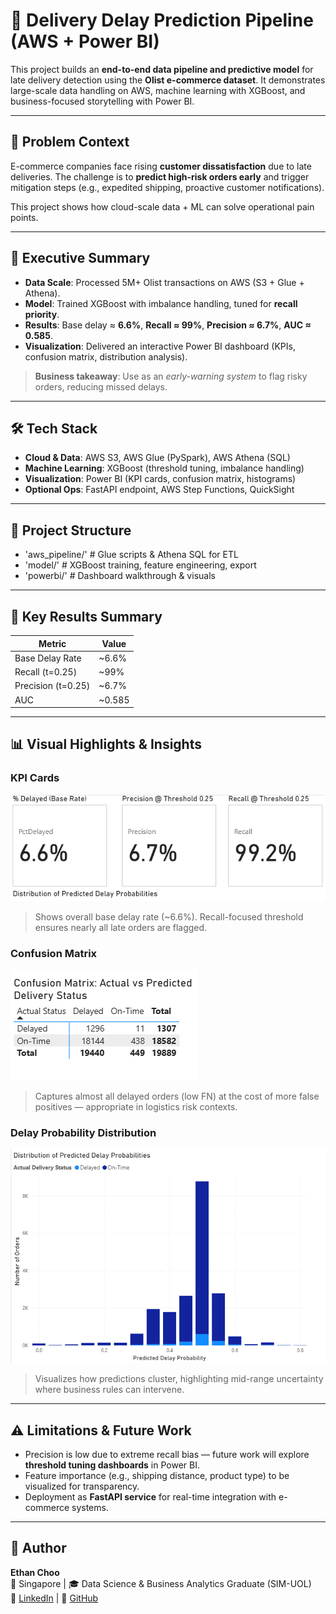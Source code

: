 # 🚚 Delivery Delay Prediction Pipeline (AWS + Power BI)

This project builds an **end-to-end data pipeline and predictive model** for late delivery detection using the **Olist e-commerce dataset**. It demonstrates large-scale data handling on AWS, machine learning with XGBoost, and business-focused storytelling with Power BI.

---

## 💼 Problem Context

E-commerce companies face rising **customer dissatisfaction** due to late deliveries. The challenge is to **predict high-risk orders early** and trigger mitigation steps (e.g., expedited shipping, proactive customer notifications).

This project shows how cloud-scale data + ML can solve operational pain points.

---

## 📌 Executive Summary

- **Data Scale**: Processed 5M+ Olist transactions on AWS (S3 + Glue + Athena).  
- **Model**: Trained XGBoost with imbalance handling, tuned for **recall priority**.  
- **Results**: Base delay ≈ **6.6%**, **Recall ≈ 99%**, **Precision ≈ 6.7%**, **AUC ≈ 0.585**.  
- **Visualization**: Delivered an interactive Power BI dashboard (KPIs, confusion matrix, distribution analysis).  

> **Business takeaway**: Use as an *early-warning system* to flag risky orders, reducing missed delays.

---

## 🛠️ Tech Stack

- **Cloud & Data**: AWS S3, AWS Glue (PySpark), AWS Athena (SQL)  
- **Machine Learning**: XGBoost (threshold tuning, imbalance handling)  
- **Visualization**: Power BI (KPI cards, confusion matrix, histograms)  
- **Optional Ops**: FastAPI endpoint, AWS Step Functions, QuickSight  

---

## 📁 Project Structure

- 'aws_pipeline/'          # Glue scripts & Athena SQL for ETL
- 'model/'                # XGBoost training, feature engineering, export
- 'powerbi/'               # Dashboard walkthrough & visuals

---

## 🌟 Key Results Summary

| Metric                  | Value   |
|--------------------------|---------|
| Base Delay Rate          | ~6.6%   |
| Recall (t=0.25)          | ~99%    |
| Precision (t=0.25)       | ~6.7%   |
| AUC                      | ~0.585  |

---

## 📊 Visual Highlights & Insights

### KPI Cards
![KPI and Metrics](visuals/KPI_and_metrics.png) 
> Shows overall base delay rate (~6.6%). Recall-focused threshold ensures nearly all late orders are flagged.

### Confusion Matrix
![Confusion Matrix](visuals/Confusion_matrix.png)
> Captures almost all delayed orders (low FN) at the cost of more false positives — appropriate in logistics risk contexts.

### Delay Probability Distribution
![Distribution of Predicted Delay Probabilities](visuals/Distribution_of_predicted_delay_probabilities.png)
> Visualizes how predictions cluster, highlighting mid-range uncertainty where business rules can intervene.

---

## ⚠️ Limitations & Future Work

- Precision is low due to extreme recall bias — future work will explore **threshold tuning dashboards** in Power BI.  
- Feature importance (e.g., shipping distance, product type) to be visualized for transparency.  
- Deployment as **FastAPI service** for real-time integration with e-commerce systems.  

---

## 🔗 Author

**Ethan Choo**  
📍 Singapore | 🎓 Data Science & Business Analytics Graduate (SIM-UOL)  
🔗 [LinkedIn](https://www.linkedin.com/in/ethanchoo5/) | 🔗 [GitHub](https://github.com/ethan-analytics)
